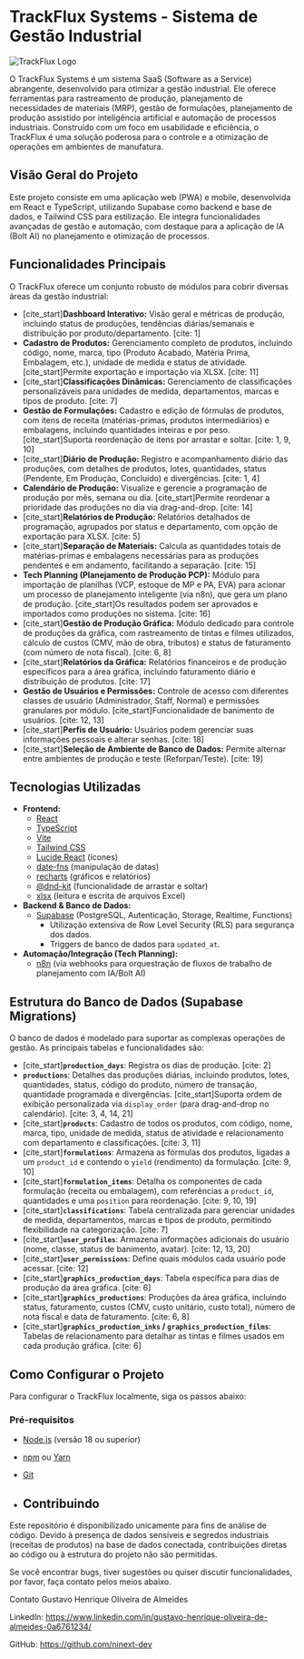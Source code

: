 # TrackFlux Systems - Sistema de Gestão Industrial

![TrackFlux Logo](https://i.imgur.com/Nj5Xyw0.png)

O TrackFlux Systems é um sistema SaaS (Software as a Service) abrangente, desenvolvido para otimizar a gestão industrial. Ele oferece ferramentas para rastreamento de produção, planejamento de necessidades de materiais (MRP), gestão de formulações, planejamento de produção assistido por inteligência artificial e automação de processos industriais. Construído com um foco em usabilidade e eficiência, o TrackFlux é uma solução poderosa para o controle e a otimização de operações em ambientes de manufatura.

## Visão Geral do Projeto

Este projeto consiste em uma aplicação web (PWA) e mobile, desenvolvida em React e TypeScript, utilizando Supabase como backend e base de dados, e Tailwind CSS para estilização. Ele integra funcionalidades avançadas de gestão e automação, com destaque para a aplicação de IA (Bolt AI) no planejamento e otimização de processos.

## Funcionalidades Principais

O TrackFlux oferece um conjunto robusto de módulos para cobrir diversas áreas da gestão industrial:

* [cite_start]**Dashboard Interativo:** Visão geral e métricas de produção, incluindo status de produções, tendências diárias/semanais e distribuição por produto/departamento. [cite: 1]
* **Cadastro de Produtos:** Gerenciamento completo de produtos, incluindo código, nome, marca, tipo (Produto Acabado, Matéria Prima, Embalagem, etc.), unidade de medida e status de atividade. [cite_start]Permite exportação e importação via XLSX. [cite: 11]
* [cite_start]**Classificações Dinâmicas:** Gerenciamento de classificações personalizáveis para unidades de medida, departamentos, marcas e tipos de produto. [cite: 7]
* **Gestão de Formulações:** Cadastro e edição de fórmulas de produtos, com itens de receita (matérias-primas, produtos intermediários) e embalagens, incluindo quantidades inteiras e por peso. [cite_start]Suporta reordenação de itens por arrastar e soltar. [cite: 1, 9, 10]
* [cite_start]**Diário de Produção:** Registro e acompanhamento diário das produções, com detalhes de produtos, lotes, quantidades, status (Pendente, Em Produção, Concluído) e divergências. [cite: 1, 4]
* **Calendário de Produção:** Visualize e gerencie a programação de produção por mês, semana ou dia. [cite_start]Permite reordenar a prioridade das produções no dia via drag-and-drop. [cite: 14]
* [cite_start]**Relatórios de Produção:** Relatórios detalhados de programação, agrupados por status e departamento, com opção de exportação para XLSX. [cite: 5]
* [cite_start]**Separação de Materiais:** Calcula as quantidades totais de matérias-primas e embalagens necessárias para as produções pendentes e em andamento, facilitando a separação. [cite: 15]
* **Tech Planning (Planejamento de Produção PCP):** Módulo para importação de planilhas (VCP, estoque de MP e PA, EVA) para acionar um processo de planejamento inteligente (via n8n), que gera um plano de produção. [cite_start]Os resultados podem ser aprovados e importados como produções no sistema. [cite: 16]
* [cite_start]**Gestão de Produção Gráfica:** Módulo dedicado para controle de produções da gráfica, com rastreamento de tintas e filmes utilizados, cálculo de custos (CMV, mão de obra, tributos) e status de faturamento (com número de nota fiscal). [cite: 6, 8]
* [cite_start]**Relatórios da Gráfica:** Relatórios financeiros e de produção específicos para a área gráfica, incluindo faturamento diário e distribuição de produtos. [cite: 17]
* **Gestão de Usuários e Permissões:** Controle de acesso com diferentes classes de usuário (Administrador, Staff, Normal) e permissões granulares por módulo. [cite_start]Funcionalidade de banimento de usuários. [cite: 12, 13]
* [cite_start]**Perfis de Usuário:** Usuários podem gerenciar suas informações pessoais e alterar senhas. [cite: 18]
* [cite_start]**Seleção de Ambiente de Banco de Dados:** Permite alternar entre ambientes de produção e teste (Reforpan/Teste). [cite: 19]

## Tecnologias Utilizadas

* **Frontend:**
    * [React](https://react.dev/)
    * [TypeScript](https://www.typescriptlang.org/)
    * [Vite](https://vitejs.dev/)
    * [Tailwind CSS](https://tailwindcss.com/)
    * [Lucide React](https://lucide.dev/) (ícones)
    * [date-fns](https://date-fns.org/) (manipulação de datas)
    * [recharts](https://recharts.org/) (gráficos e relatórios)
    * [@dnd-kit](https://dndkit.com/) (funcionalidade de arrastar e soltar)
    * [xlsx](https://sheetjs.com/excel) (leitura e escrita de arquivos Excel)
* **Backend & Banco de Dados:**
    * [Supabase](https://supabase.com/) (PostgreSQL, Autenticação, Storage, Realtime, Functions)
        * Utilização extensiva de Row Level Security (RLS) para segurança dos dados.
        * Triggers de banco de dados para `updated_at`.
* **Automação/Integração (Tech Planning):**
    * [n8n](https://n8n.io/) (via webhooks para orquestração de fluxos de trabalho de planejamento com IA/Bolt AI)

## Estrutura do Banco de Dados (Supabase Migrations)

O banco de dados é modelado para suportar as complexas operações de gestão. As principais tabelas e funcionalidades são:

* [cite_start]**`production_days`**: Registra os dias de produção. [cite: 2]
* **`productions`**: Detalhes das produções diárias, incluindo produtos, lotes, quantidades, status, código do produto, número de transação, quantidade programada e divergências. [cite_start]Suporta ordem de exibição personalizada via `display_order` (para drag-and-drop no calendário). [cite: 3, 4, 14, 21]
* [cite_start]**`products`**: Cadastro de todos os produtos, com código, nome, marca, tipo, unidade de medida, status de atividade e relacionamento com departamento e classificações. [cite: 3, 11]
* [cite_start]**`formulations`**: Armazena as fórmulas dos produtos, ligadas a um `product_id` e contendo o `yield` (rendimento) da formulação. [cite: 9, 10]
* [cite_start]**`formulation_items`**: Detalha os componentes de cada formulação (receita ou embalagem), com referências a `product_id`, quantidades e uma `position` para reordenação. [cite: 9, 10, 19]
* [cite_start]**`classifications`**: Tabela centralizada para gerenciar unidades de medida, departamentos, marcas e tipos de produto, permitindo flexibilidade na categorização. [cite: 7]
* [cite_start]**`user_profiles`**: Armazena informações adicionais do usuário (nome, classe, status de banimento, avatar). [cite: 12, 13, 20]
* [cite_start]**`user_permissions`**: Define quais módulos cada usuário pode acessar. [cite: 12]
* [cite_start]**`graphics_production_days`**: Tabela específica para dias de produção da área gráfica. [cite: 6]
* [cite_start]**`graphics_productions`**: Produções da área gráfica, incluindo status, faturamento, custos (CMV, custo unitário, custo total), número de nota fiscal e data de faturamento. [cite: 6, 8]
* [cite_start]**`graphics_production_inks` / `graphics_production_films`**: Tabelas de relacionamento para detalhar as tintas e filmes usados em cada produção gráfica. [cite: 6]

## Como Configurar o Projeto

Para configurar o TrackFlux localmente, siga os passos abaixo:

### Pré-requisitos

* [Node.js](https://nodejs.org/en/) (versão 18 ou superior)
* [npm](https://www.npmjs.com/) ou [Yarn](https://yarnpkg.com/)
* [Git](https://git-scm.com/)

* ## Contribuindo

Este repositório é disponibilizado unicamente para fins de análise de código. Devido à presença de dados sensíveis e segredos industriais (receitas de produtos) na base de dados conectada, contribuições diretas ao código ou à estrutura do projeto não são permitidas.

Se você encontrar bugs, tiver sugestões ou quiser discutir funcionalidades, por favor, faça contato pelos meios abaixo.


Contato
Gustavo Henrique Oliveira de Almeides

LinkedIn: https://www.linkedin.com/in/gustavo-henrique-oliveira-de-almeides-0a6761234/

GitHub: https://github.com/ninext-dev
